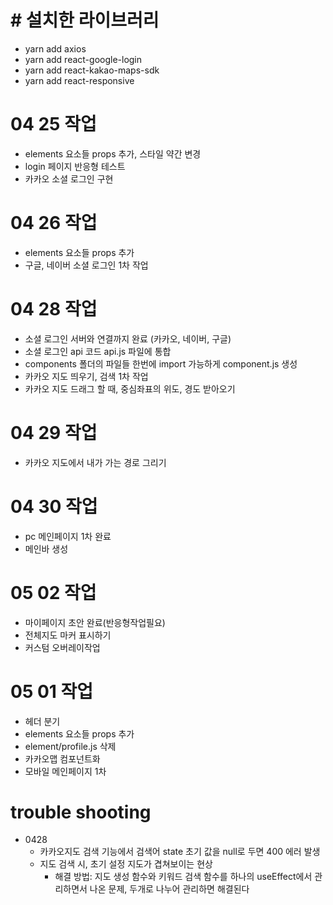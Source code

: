# # 설치한 라이브러리

- yarn add axios
- yarn add react-google-login
- yarn add react-kakao-maps-sdk
- yarn add react-responsive

# 04 25 작업

- elements 요소들 props 추가, 스타일 약간 변경
- login 페이지 반응형 테스트
- 카카오 소셜 로그인 구현

# 04 26 작업

- elements 요소들 props 추가
- 구글, 네이버 소셜 로그인 1차 작업

# 04 28 작업

- 소셜 로그인 서버와 연결까지 완료 (카카오, 네이버, 구글)
- 소셜 로그인 api 코드 api.js 파일에 통합
- components 폴더의 파일들 한번에 import 가능하게 component.js 생성
- 카카오 지도 띄우기, 검색 1차 작업
- 카카오 지도 드래그 할 때, 중심좌표의 위도, 경도 받아오기

# 04 29 작업

- 카카오 지도에서 내가 가는 경로 그리기

# 04 30 작업

- pc 메인페이지 1차 완료
- 메인바 생성

# 05 02 작업

- 마이페이지 초안 완료(반응형작업필요)
- 전체지도 마커 표시하기
- 커스텀 오버레이작업

# 05 01 작업

- 헤더 분기
- elements 요소들 props 추가
- element/profile.js 삭제
- 카카오맵 컴포넌트화
- 모바일 메인페이지 1차

# trouble shooting

- 0428
  - 카카오지도 검색 기능에서 검색어 state 초기 값을 null로 두면 400 에러 발생
  - 지도 검색 시, 초기 설정 지도가 겹쳐보이는 현상
    - 해결 방법: 지도 생성 함수와 키워드 검색 함수를 하나의 useEffect에서 관리하면서 나온 문제, 두개로 나누어 관리하면 해결된다
